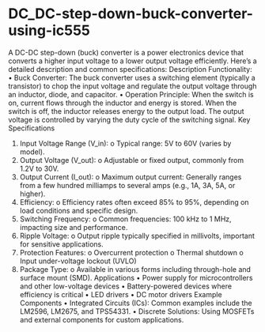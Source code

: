 # DC_DC-step-down-buck-converter-using-ic555
A DC-DC step-down (buck) converter is a power electronics device that converts a higher input voltage to a lower output voltage efficiently. Here’s a detailed description and common specifications:
Description
Functionality:
•	Buck Converter: The buck converter uses a switching element (typically a transistor) to chop the input voltage and regulate the output voltage through an inductor, diode, and capacitor.
•	Operation Principle: When the switch is on, current flows through the inductor and energy is stored. When the switch is off, the inductor releases energy to the output load. The output voltage is controlled by varying the duty cycle of the switching signal.
Key Specifications
1.	Input Voltage Range (V_in):
o	Typical range: 5V to 60V (varies by model).
2.	Output Voltage (V_out):
o	Adjustable or fixed output, commonly from 1.2V to 30V.
3.	Output Current (I_out):
o	Maximum output current: Generally ranges from a few hundred milliamps to several amps (e.g., 1A, 3A, 5A, or higher).
4.	Efficiency:
o	Efficiency rates often exceed 85% to 95%, depending on load conditions and specific design.
5.	Switching Frequency:
o	Common frequencies: 100 kHz to 1 MHz, impacting size and performance.
6.	Ripple Voltage:
o	Output ripple typically specified in millivolts, important for sensitive applications.
7.	Protection Features:
o	Overcurrent protection
o	Thermal shutdown
o	Input under-voltage lockout (UVLO)
8.	Package Type:
o	Available in various forms including through-hole and surface mount (SMD).
Applications
•	Power supply for microcontrollers and other low-voltage devices
•	Battery-powered devices where efficiency is critical
•	LED drivers
•	DC motor drivers
Example Components
•	Integrated Circuits (ICs): Common examples include the LM2596, LM2675, and TPS54331.
•	Discrete Solutions: Using MOSFETs and external components for custom applications.


